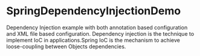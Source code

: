 # SpringDependencyInjectionDemo
Dependency Injection example with both annotation based configuration and XML file based configuration.
Dependency injection is the technique to implement IoC in applications.Spring IoC is the mechanism to achieve loose-coupling between Objects dependencies.
